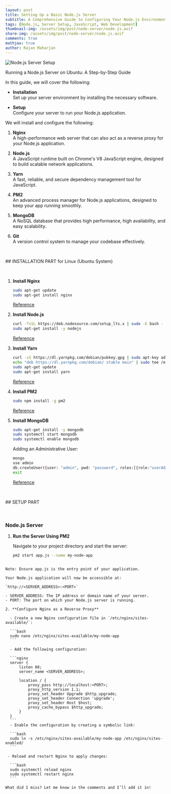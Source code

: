 ```yaml
---
layout: post
title: Setting Up a Basic Node.js Server
subtitle: A Comprehensive Guide to Configuring Your Node.js Environment
tags: [Node.js, Server Setup, JavaScript, Web Development]
thumbnail-img: /assets/img/post/node-server/node.js.avif
share-img: /assets/img/post/node-server/node.js.avif
comments: true
mathjax: true
author: Rajan Maharjan
---
```


![Node.js Server Setup](/assets/img/post/node-server/node.js.avif)

Running a Node.js Server on Ubuntu: A Step-by-Step Guide

In this guide, we will cover the following:

- **Installation**  
  Set up your server environment by installing the necessary software.

- **Setup**  
  Configure your server to run your Node.js application.

We will install and configure the following:

1. **Nginx**  
   A high-performance web server that can also act as a reverse proxy for your Node.js application.

2. **Node.js**  
   A JavaScript runtime built on Chrome's V8 JavaScript engine, designed to build scalable network applications.

3. **Yarn**  
   A fast, reliable, and secure dependency management tool for JavaScript.

4. **PM2**  
   An advanced process manager for Node.js applications, designed to keep your app running smoothly.

5. **MongoDB**  
   A NoSQL database that provides high performance, high availability, and easy scalability.

6. **Git**  
   A version control system to manage your codebase effectively.

<p>&nbsp;</p>
## INSTALLATION PART for Linux (Ubuntu System)
<p>&nbsp;</p>

1. **Install Nginx**

    ```bash
    sudo apt-get update
    sudo apt-get install nginx
    ```

    [Reference](https://www.digitalocean.com/community/tutorials/how-to-install-nginx-on-ubuntu-16-04)

2. **Install Node.js**

    ```bash
    curl -fsSL https://deb.nodesource.com/setup_lts.x | sudo -E bash -
    sudo apt-get install -y nodejs
    ```

    [Reference](https://nodejs.org/en/download/package-manager/#debian-and-ubuntu-based-linux-distributions)

3. **Install Yarn**

    ```bash
    curl -sS https://dl.yarnpkg.com/debian/pubkey.gpg | sudo apt-key add -
    echo "deb https://dl.yarnpkg.com/debian/ stable main" | sudo tee /etc/apt/sources.list.d/yarn.list
    sudo apt-get update
    sudo apt-get install yarn
    ```

    [Reference](https://yarnpkg.com/lang/en/docs/install/#debian-stable)

4. **Install PM2**

    ```bash
    sudo npm install -g pm2
    ```

    [Reference](https://pm2.keymetrics.io/docs/usage/quick-start/)

5. **Install MongoDB**

    ```bash
    sudo apt-get install -y mongodb
    sudo systemctl start mongodb
    sudo systemctl enable mongodb
    ```

    Adding an Administrative User:

    ```bash
    mongo
    use admin
    db.createUser({user: "admin", pwd: "password", roles:[{role:"userAdminAnyDatabase", db: "admin"}]})
    exit
    ```

    [Reference](https://www.digitalocean.com/community/tutorials/how-to-install-and-secure-mongodb-on-ubuntu-16-04)

<p>&nbsp;</p>
## SETUP PART
<p>&nbsp;</p>

### Node.js Server

1. **Run the Server Using PM2**

   Navigate to your project directory and start the server:

   ```bash
   pm2 start app.js --name my-node-app
  ```

  Note: Ensure app.js is the entry point of your application.

Your Node.js application will now be accessible at:

`http://<SERVER_ADDRESS>:<PORT>`

- SERVER_ADDRESS: The IP address or domain name of your server.
- PORT: The port on which your Node.js server is running.

2. **Configure Nginx as a Reverse Proxy**

    - Create a new Nginx configuration file in `/etc/nginx/sites-available/`:

    ```bash
    sudo nano /etc/nginx/sites-available/my-node-app
    ```
    
    - Add the following configuration:

    ```nginx
    server {
        listen 80;
        server_name <SERVER_ADDRESS>;

        location / {
            proxy_pass http://localhost:<PORT>;
            proxy_http_version 1.1;
            proxy_set_header Upgrade $http_upgrade;
            proxy_set_header Connection 'upgrade';
            proxy_set_header Host $host;
            proxy_cache_bypass $http_upgrade;
        }
    }
    ```
    - Enable the configuration by creating a symbolic link:

    ```bash
    sudo ln -s /etc/nginx/sites-available/my-node-app /etc/nginx/sites-enabled/
    ```
   
   - Reload and restart Nginx to apply changes:

    ```bash
    sudo systemctl reload nginx
    sudo systemctl restart nginx
    ```

What did I miss? Let me know in the comments and I’ll add it in!